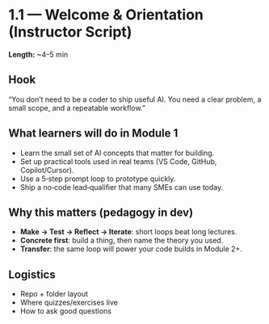 # 1.1 — Welcome & Orientation (Instructor Script)

**Length:** ~4–5 min

## Hook
“You don’t need to be a coder to ship useful AI. You need a clear problem, a small scope, and a repeatable workflow.”

## What learners will do in Module 1
- Learn the small set of AI concepts that matter for building.
- Set up practical tools used in real teams (VS Code, GitHub, Copilot/Cursor).
- Use a 5‑step prompt loop to prototype quickly.
- Ship a no‑code lead‑qualifier that many SMEs can use today.

## Why this matters (pedagogy in dev)
- **Make → Test → Reflect → Iterate**: short loops beat long lectures.
- **Concrete first**: build a thing, then name the theory you used.
- **Transfer**: the same loop will power your code builds in Module 2+.

## Logistics
- Repo + folder layout
- Where quizzes/exercises live
- How to ask good questions
